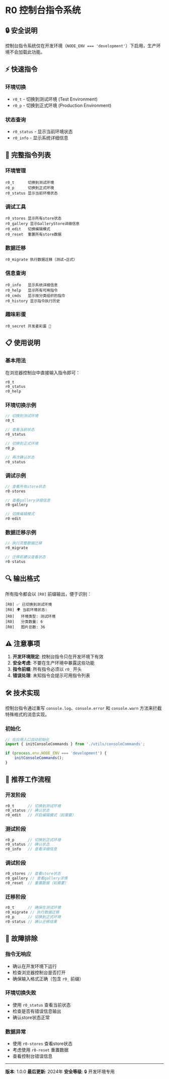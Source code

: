# R0 控制台指令系统

## 🔒 安全说明

控制台指令系统仅在开发环境（`NODE_ENV === 'development'`）下启用，生产环境不会加载此功能。

## ⚡ 快速指令

### 环境切换
- `r0_t` - 切换到测试环境 (Test Environment)
- `r0_p` - 切换到正式环境 (Production Environment)

### 状态查询
- `r0_status` - 显示当前环境状态
- `r0_info` - 显示系统详细信息

## 🎯 完整指令列表

### 环境管理
```
r0_t      切换到测试环境
r0_p      切换到正式环境
r0_status 显示当前环境状态
```

### 调试工具
```
r0_stores 显示所有store状态
r0_gallery 显示GalleryStore详细信息
r0_edit   切换编辑模式
r0_reset  重置所有store数据
```

### 数据迁移
```
r0_migrate 执行数据迁移（测试→正式）
```

### 信息查询
```
r0_info   显示系统详细信息
r0_help   显示所有可用指令
r0_cmds   显示按分类组织的指令
r0_history 显示指令执行历史
```

### 趣味彩蛋
```
r0_secret 开发者彩蛋 🎉
```

## 📋 使用说明

### 基本用法
在浏览器控制台中直接输入指令即可：

```javascript
r0_t
r0_status
r0_help
```

### 环境切换示例
```javascript
// 切换到测试环境
r0_t

// 查看当前状态
r0_status

// 切换到正式环境
r0_p

// 再次确认状态
r0_status
```

### 调试示例
```javascript
// 查看所有store状态
r0-stores

// 查看gallery详细信息
r0-gallery

// 切换编辑模式
r0-edit
```

### 数据迁移示例
```javascript
// 执行完整数据迁移
r0_migrate

// 迁移前建议查看状态
r0-status
```

## 🔍 输出格式

所有指令都会以 `[R0]` 前缀输出，便于识别：

```
[R0] ✅ 已切换到测试环境
[R0] 🌍 当前环境状态:
[R0]   环境类型: 测试环境
[R0]   分类数量: 6
[R0]   图片总数: 36
```

## ⚠️ 注意事项

1. **开发环境限定**: 控制台指令只在开发环境下有效
2. **安全考虑**: 不要在生产环境中暴露这些功能
3. **指令前缀**: 所有指令必须以 `r0_` 开头
4. **错误处理**: 未知指令会提示可用指令列表

## 🛠️ 技术实现

控制台指令通过重写 `console.log`、`console.error` 和 `console.warn` 方法来拦截特殊格式的消息实现。

### 初始化
```javascript
// 在应用入口自动初始化
import { initConsoleCommands } from './utils/consoleCommands';

if (process.env.NODE_ENV === 'development') {
    initConsoleCommands();
}
```

## 🎯 推荐工作流程

### 开发阶段
```javascript
r0_t      // 切换到测试环境
r0_status // 确认状态
r0_edit   // 开启编辑模式（如需要）
```

### 测试阶段
```javascript
r0_p      // 切换到正式环境
r0_status // 确认状态
r0_info   // 查看详细信息
```

### 调试阶段
```javascript
r0_stores // 查看store状态
r0_gallery // 查看gallery详情
r0_reset  // 重置数据（如需要）
```

### 迁移阶段
```javascript
r0_t      // 确保在测试环境
r0_migrate // 执行数据迁移
r0_p      // 切换到正式环境
r0-status // 确认迁移结果
```

## 🔧 故障排除

### 指令无响应
- 确认在开发环境下运行
- 检查浏览器控制台是否打开
- 确保输入格式正确（包含 `r0_` 前缀）

### 环境切换失败
- 使用 `r0_status` 查看当前状态
- 检查是否有错误信息输出
- 确认store状态正常

### 数据异常
- 使用 `r0-stores` 查看store状态
- 考虑使用 `r0-reset` 重置数据
- 查看控制台错误信息

---

**版本**: 1.0.0
**最后更新**: 2024年
**安全等级**: 🔒 开发环境专用
